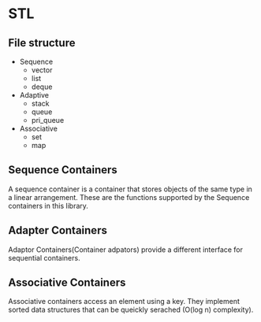 # STL
 File structure
--------------------------------------
* Sequence
	+ vector
	+ list
	+ deque
* Adaptive
	+ stack
	+ queue
	+ pri_queue
* Associative
	+ set
	+ map
	

Sequence Containers
--------------------------------------
A sequence container is a container that stores objects of the same type in a linear arrangement. These are the functions supported by the Sequence containers in this library.

Adapter Containers
--------------------------------------
Adaptor Containers(Container adpators) provide a different interface for sequential containers. 

Associative Containers
--------------------------------------
Associative containers access an element using a key. They implement sorted data structures that can be queickly serached (O(log n) complexity).



 

 

 

 

 

 

 

 

 

 

 

 

 

 

 

 

 

 

 

 

 

 

 

 

 

 

 

 

 

